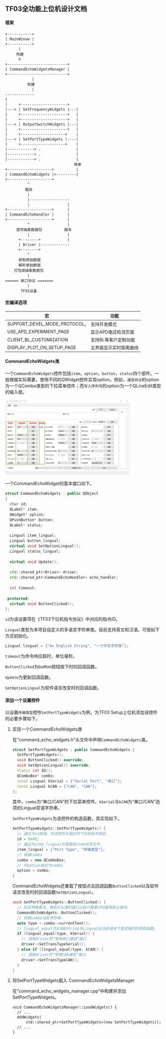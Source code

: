 ## TF03全功能上位机设计文档

#### 框架

```
+-----------+
| MainWinow |
+-----------+
      |
     构建
      V
+---------------------------+
| CommandEchoWidgetsManager |
+---------------------------+
            |
          构建
            |
-------------
|
|     +---------------------+
|---> | SetFrequencyWidgets |---|
|     +---------------------+   |
|     +---------------------+   |
|---> | OutputSwitchWidgets |---|
|     +---------------------+   |
|     +--------------------+    |
|---> | SetPortTypeWidgets |----|
|     +--------------------+    |
|------------> .                |
|------------> .                |
|------------> .                |
                               继承
+--------------------+          |
| CommandEchoWidgets |<---------|
+--------------------+
          ^
         服务
          |
          |------------------
          |                 |
+--------------------+      |
| CommandEchoHandler |      |
+--------------------+      |
          ^                 |
     提供抽象数据包          服务
          |                 |
      +--------+            |
      | Driver |-------------
      +--------+
          ^
      获取原始数据
      解析原始数据
    打包成抽象数据包
          |
====== 串口协议 =======
          |         
       TF03设备
```

#### 宏编译选项

| 宏                           | 功能                   |
| ---------------------------- | ---------------------- |
| SUPPORT_DEVEL_MODE_PROTOCOL_ | 支持开发模式           |
| USE_APD_EXPERIMENT_PAGE      | 显示APD电压检测页面    |
| CLIENT_BL_CUSTOMIZATION      | 支持BL等客户定制功能   |
| DISPLAY_PLOT_ON_SETUP_PAGE   | 主界面显示实时距离曲线 |

#### CommandEchoWidgets类

一个`CommandEchoWidgets`控件包括`item`，`option`，`button`，`status`四个部件。一般根据实际需要，使用不同的QWidget控件实现option。例如，`通信协议`的option为一个QCombo类型的下拉菜单控件；而`写入序列号`的option为一个QLineEdit类型的输入框。

<img src="media/command_echo_widgets.png" width="80%">

一个CommandEchoWidget的基本接口如下。

```c++
struct CommandEchoWidgets : public QObject
{
  char id;
  QLabel* item;
  QWidget* option;
  QPushButton* button;
  QLabel* status;

  Lingual item_lingual;
  Lingual button_lingual;
  virtual void SetOptionLingual();
  Lingual status_lingual;

  virtual void Update();

  std::shared_ptr<Driver> driver;
  std::shared_ptr<CommandEchoHandler> echo_handler;

  int timeout;

 protected:
  virtual void ButtonClicked();
};
```

`id`为该设置项在《TF03下位机指令协议》中对应的指令ID。

`Lingual`类型为本项目自定义的多语言字符串类。目前支持英文和汉语。可按如下方式初始化。

```c++
Lingual lingual = {"An English String", "一个中文字符串"};
```

`timeout`为命令响应超时，单位毫秒。

`ButtonClicked`为button按钮按下时的回调函数。

`Update`为更新回调函数。

`SetOptionLingual`为软件语言改变时的回调函数。

#### 添加一个设置控件

以设置`传输类型`控件`SetPortTypeWidgets`为例，为TF03 Setup上位机添加该控件的必要步骤如下。

1. 实现一个CommandEchoWidgets类

   在"command_echo_widgets.h"头文件中声明`CommandEchoWidgets`类。

   ```c++
   struct SetPortTypeWidgets : public CommandEchoWidgets {
     SetPortTypeWidgets();
     void ButtonClicked() override;
     void SetOptionLingual() override;
     static int ID();
     QComboBox* combo;
     const Lingual kSerial = {"Serial Port", "串口"};
     const Lingual kCAN = {"CAN", "CAN"};
   };
   ```

   其中，`combo`为“串口/CAN”的下拉菜单控件。`kSerial`与`kCAN`为“串口/CAN”选项的Lingual双语字符串。

   `SetPortTypeWidgets`为该控件的构造函数，其实现如下。

   ```c++
   SetPortTypeWidgets::SetPortTypeWidgets() {
     // 通过为id赋值，将该控件与相应的下位机指令绑定。
     id = 0x45;
     // 通过为item_lingual负值更改item标签文字。
     item_lingual = {"Port Type", "传输类型"};
     // 构建combo
     combo = new QComboBox;
     // 将option指定为combo
     option = combo;
   }
   ```

   CommandEchoWidgets还重载了按钮点击回调函数`ButtonClicked`以及软件语言改变时的回调函数`SetOptionLingual`。

   ```c++
   void SetPortTypeWidgets::ButtonClicked() {
     // 如无特殊要求，需执行父类的接口以执行重置计时器等默认操作。
     CommandEchoWidgets::ButtonClicked();
     // 获取combo当前字符串。
     auto type = combo->currentText();
     // lingual_equal为比较QString与Lingual在当前语言下是否相同的帮助函数。
     if (lingual_equal(type, kSerial)) {
       // 调用driver的“使用串口通信”接口
       driver->SetTransTypeSerial();
     } else if (lingual_equal(type, kCAN)) {
       // 调用driver的“使用CAN通信”接口
       driver->SetTransTypeCAN();
     }
   }
   ```

2. 将SetPortTypeWidgets载入 CommandEchoWidgetsManager

   在”command_echo_widgets_manager.cpp“中构建并添加SetPortTypeWidgets。

   ```
   void CommandEchoWidgetsManager::LoadWidgets() {
     // ...
     AddWidgets(
         std::shared_ptr<SetPortTypeWidgets>(new SetPortTypeWidgets));
     // ...
   }
   ```
